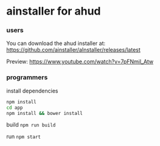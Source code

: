# ainstaller for ahud

### users

You can download the ahud installer at:
https://github.com/ainstaller/aInstaller/releases/latest


Preview:
https://www.youtube.com/watch?v=7pFNmil_Atw


### programmers

install dependencies
```sh
npm install
cd app
npm install && bower install
```

build
`npm run build`

run
`npm start`